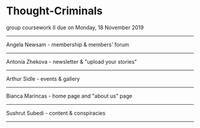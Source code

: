# Thought-Criminals
group coursework II
due on Monday, 18 November 2019

_______________________________________________________
Angela Newsam     - membership & members' forum
_______________________________________________________
Antonia Zhekova   - newsletter & "upload your stories"
_______________________________________________________
Arthur Sidle      - events & gallery
_______________________________________________________
Bianca Marincas   - home page and "about us" page
_______________________________________________________
Sushrut Subedi    - content & conspiracies
_______________________________________________________
